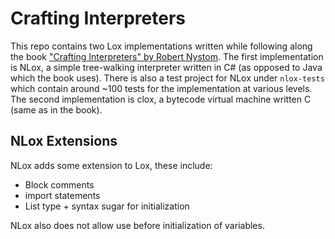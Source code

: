 # Crafting Interpreters

This repo contains two Lox implementations written while following along the book ["Crafting Interpreters" by Robert Nystom](https://craftinginterpreters.com/).
The first implementation is NLox, a simple tree-walking interpreter written in C# (as opposed to Java which the book uses).
There is also a test project for NLox under `nlox-tests` which contain around ~100 tests for the implementation at various levels.
The second implementation is clox, a bytecode virtual machine written C (same as in the book).

## NLox Extensions

NLox adds some extension to Lox, these include:

* Block comments
* import statements
* List type + syntax sugar for initialization

NLox also does not allow use before initialization of variables.
